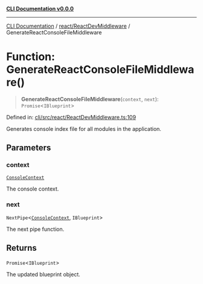 [**CLI Documentation v0.0.0**](../../../README.md)

***

[CLI Documentation](../../../modules.md) / [react/ReactDevMiddleware](../README.md) / GenerateReactConsoleFileMiddleware

# Function: GenerateReactConsoleFileMiddleware()

> **GenerateReactConsoleFileMiddleware**(`context`, `next`): `Promise`\<`IBlueprint`\>

Defined in: [cli/src/react/ReactDevMiddleware.ts:109](https://github.com/stonemjs/cli/blob/9e518a2b8256b5ebc9e0e69a80ac84eb1fb59bf9/src/react/ReactDevMiddleware.ts#L109)

Generates console index file for all modules in the application.

## Parameters

### context

[`ConsoleContext`](../../../declarations/interfaces/ConsoleContext.md)

The console context.

### next

`NextPipe`\<[`ConsoleContext`](../../../declarations/interfaces/ConsoleContext.md), `IBlueprint`\>

The next pipe function.

## Returns

`Promise`\<`IBlueprint`\>

The updated blueprint object.
